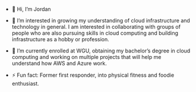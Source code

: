 - 👋 Hi, I’m Jordan

- 👀 I’m interested in growing my understanding of cloud infrastructure and technology in general.  I am interested in collaborating with groups of people
  who are also pursuing skills in cloud computing and building infrastructure as a hobby or profession. 

- 🌱 I’m currently enrolled at WGU, obtaining my bachelor’s degree in cloud computing and working on multiple projects that will help me understand how AWS and Azure work.

- ⚡ Fun fact: Former first responder, into physical fitness and foodie enthusiast.

<!---
JordanSum/JordanSum is a ✨ special ✨ repository because its `README.md` (this file) appears on your GitHub profile.
You can click the Preview link to take a look at your changes.
--->
